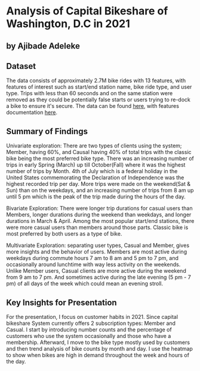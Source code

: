 # Analysis of Capital Bikeshare of Washington, D.C in 2021
## by Ajibade Adeleke


## Dataset

The data consists of approximately 2.7M bike rides with 13 features, with features of interest such as start/end station name, bike ride type, and user type. Trips with less than 60 seconds and on the same station were removed as they could be potentially false starts or users trying to re-dock a bike to ensure it's secure. The data can be found [here](https://s3.amazonaws.com/capitalbikeshare-data/index.html), with features documentation [here](https://ride.capitalbikeshare.com/system-data).


## Summary of Findings

Univariate exploration: There are two types of clients using the system; Member, having 60%, and Causal having 40% of total trips with the classic bike being the most preferred bike type. There was an increasing number of trips in early Spring (March) up till October(Fall) where it was the highest number of trips by Month. 4th of July which is a federal holiday in the United States commemorating the Declaration of Independence was the highest recorded trip per day. More trips were made on the weekend(Sat & Sun) than on the weekdays, and an increasing number of trips from 8 am up until 5 pm which is the peak of the trip made during the hours of the day.  

Bivariate Exploration: There were longer trip durations for casual users than Members, longer durations during the weekend than weekdays, and longer durations in March & April. Among the most popular start/end stations, there were more casual users than members around those parts. Classic bike is most preferred by both users as a type of bike.

Multivariate Exploration: separating user types, Casual and Member, gives more insights and the behavior of users. Members are most active during weekdays during commute hours 7 am to 8 am and 5 pm to 7 pm, and occasionally around lunchtime with way less activity on the weekends. Unlike Member users, Casual clients are more active during the weekend from 9 am to 7 pm. And sometimes active during the late evening (5 pm - 7 pm) of all days of the week which could mean an evening stroll.


## Key Insights for Presentation

For the presentation, I focus on customer habits in 2021. Since capital bikeshare System currently offers 2 subscription types: Member and Casual. I start by introducing number counts and the percentage of customers who use the system occasionally and those who have a membership. Afterward, I move to the bike type mostly used by customers and then trend analysis of bike counts by month and day. I use the heatmap to show when bikes are high in demand throughout the week and hours of the day.